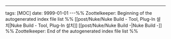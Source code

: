 ---
tags: [MOC]
date: 9999-01-01
---%% Zoottelkeeper: Beginning of the autogenerated index file list  %%
 [[post/Nuke/Nuke Build - Tool, Plug-In 설치|Nuke Build - Tool, Plug-In 설치]]
 [[post/Nuke/Nuke Build -|Nuke Build -]]
%% Zoottelkeeper: End of the autogenerated index file list  %%
